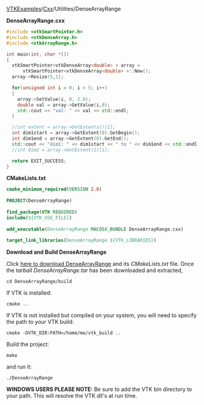 [VTKExamples](/home/)/[Cxx](/Cxx)/Utilities/DenseArrayRange

**DenseArrayRange.cxx**
```c++
#include <vtkSmartPointer.h>
#include <vtkDenseArray.h>
#include <vtkArrayRange.h>

int main(int, char *[])
{
  vtkSmartPointer<vtkDenseArray<double> > array =
      vtkSmartPointer<vtkDenseArray<double> >::New();
  array->Resize(5,1);

  for(unsigned int i = 0; i < 5; i++)
  {
    array->SetValue(i, 0, 2.0);
    double val = array->GetValue(i,0);
    std::cout << "val: " << val << std::endl;
  }

  //int extent = array->GetExtents()[1];
  int dim1start = array->GetExtent(0).GetBegin();
  int dim1end = array->GetExtent(0).GetEnd();
  std::cout << "dim1: " << dim1start << " to " << dim1end << std::endl;
  //int dim2 = array->GetExtent(1)[1];

  return EXIT_SUCCESS;
}
```
**CMakeLists.txt**
```cmake
cmake_minimum_required(VERSION 2.8)
 
PROJECT(DenseArrayRange)
 
find_package(VTK REQUIRED)
include(${VTK_USE_FILE})
 
add_executable(DenseArrayRange MACOSX_BUNDLE DenseArrayRange.cxx)
 
target_link_libraries(DenseArrayRange ${VTK_LIBRARIES})
```

**Download and Build DenseArrayRange**

Click [here to download DenseArrayRange](https://github.com/lorensen/VTKWikiExamplesTarballs/raw/master/DenseArrayRange.tar) and its *CMakeLists.txt* file.
Once the *tarball DenseArrayRange.tar* has been downloaded and extracted,
```
cd DenseArrayRange/build 
```
If VTK is installed:
```
cmake ..
```
If VTK is not installed but compiled on your system, you will need to specify the path to your VTK build:
```
cmake -DVTK_DIR:PATH=/home/me/vtk_build ..
```
Build the project:
```
make
```
and run it:
```
./DenseArrayRange
```
**WINDOWS USERS PLEASE NOTE:** Be sure to add the VTK bin directory to your path. This will resolve the VTK dll's at run time.

